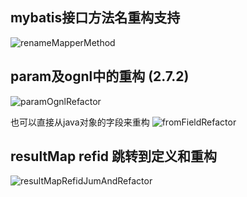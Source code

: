 ## mybatis接口方法名重构支持
![renameMapperMethod](https://myimages.brucege.com/renameMapperMethod.gif)

## param及ognl中的重构 (2.7.2)
![paramOgnlRefactor](https://myimages.brucege.com/paramOgnlRefactor.gif)

也可以直接从java对象的字段来重构
![fromFieldRefactor](https://myimages.brucege.com/fromFieldRefactor.gif)

## resultMap refid 跳转到定义和重构
![resultMapRefidJumAndRefactor](https://myimages.brucege.com/resultMapRefidJumAndRefactor.gif)
